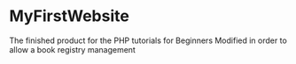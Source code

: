 MyFirstWebsite
==============

The finished product for the PHP tutorials for Beginners
Modified in order to allow a book registry management
